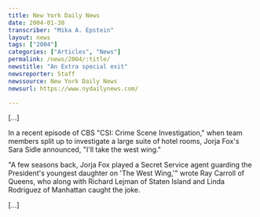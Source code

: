```yaml
---
title: New York Daily News
date: 2004-01-30
transcriber: "Mika A. Epstein"
layout: news
tags: ["2004"]
categories: ["Articles", "News"]
permalink: /news/2004/:title/
newstitle: "An Extra special exit"
newsreporter: Staff
newssource: New York Daily News
newsurl: https://www.nydailynews.com/

---
```


[...]

In a recent episode of CBS "CSI: Crime Scene Investigation," when team members split up to investigate a large suite of hotel rooms, Jorja Fox's Sara Sidle announced, "I'll take the west wing."

"A few seasons back, Jorja Fox played a Secret Service agent guarding the President's youngest daughter on 'The West Wing,'" wrote Ray Carroll of Queens, who along with Richard Lejman of Staten Island and Linda Rodriguez of Manhattan caught the joke.

[...]
